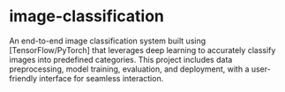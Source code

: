 # image-classification
An end-to-end image classification system built using [TensorFlow/PyTorch] that leverages deep learning to accurately classify images into predefined categories. This project includes data preprocessing, model training, evaluation, and deployment, with a user-friendly interface for seamless interaction.
